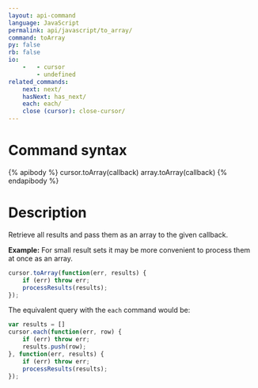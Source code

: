 ```yaml
---
layout: api-command
language: JavaScript
permalink: api/javascript/to_array/
command: toArray
py: false
rb: false
io:
    -   - cursor
        - undefined
related_commands:
    next: next/
    hasNext: has_next/
    each: each/
    close (cursor): close-cursor/
---
```


# Command syntax #

{% apibody %}
cursor.toArray(callback)
array.toArray(callback)
{% endapibody %}

# Description #

Retrieve all results and pass them as an array to the given callback.

__Example:__ For small result sets it may be more convenient to process them at once as
an array.

```js
cursor.toArray(function(err, results) {
    if (err) throw err;
    processResults(results);
});
```

The equivalent query with the `each` command would be:

```js
var results = []
cursor.each(function(err, row) {
    if (err) throw err;
    results.push(row);
}, function(err, results) {
    if (err) throw err;
    processResults(results);
});
```


